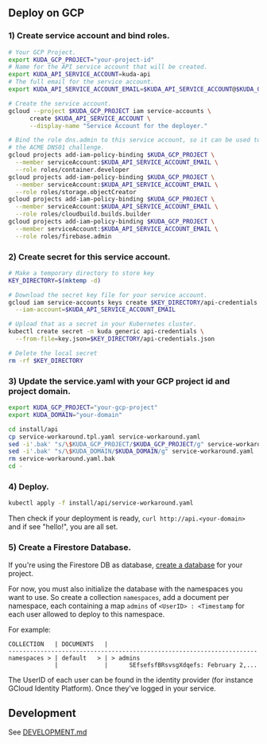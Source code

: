 ## Deploy on GCP

### 1) Create service account and bind roles.

```bash
# Your GCP Project.
export KUDA_GCP_PROJECT="your-project-id"
# Name for the API service account that will be created.
export KUDA_API_SERVICE_ACCOUNT=kuda-api
# The full email for the service account.
export KUDA_API_SERVICE_ACCOUNT_EMAIL=$KUDA_API_SERVICE_ACCOUNT@$KUDA_GCP_PROJECT.iam.gserviceaccount.com

# Create the service account.
gcloud --project $KUDA_GCP_PROJECT iam service-accounts \
      create $KUDA_API_SERVICE_ACCOUNT \
      --display-name "Service Account for the deployer."

# Bind the role dns.admin to this service account, so it can be used to support
# the ACME DNS01 challenge.
gcloud projects add-iam-policy-binding $KUDA_GCP_PROJECT \
  --member serviceAccount:$KUDA_API_SERVICE_ACCOUNT_EMAIL \
  --role roles/container.developer
gcloud projects add-iam-policy-binding $KUDA_GCP_PROJECT \
  --member serviceAccount:$KUDA_API_SERVICE_ACCOUNT_EMAIL \
  --role roles/storage.objectCreator
gcloud projects add-iam-policy-binding $KUDA_GCP_PROJECT \
  --member serviceAccount:$KUDA_API_SERVICE_ACCOUNT_EMAIL \
  --role roles/cloudbuild.builds.builder
gcloud projects add-iam-policy-binding $KUDA_GCP_PROJECT \
  --member serviceAccount:$KUDA_API_SERVICE_ACCOUNT_EMAIL \
  --role roles/firebase.admin
```

### 2) Create secret for this service account.

```bash
# Make a temporary directory to store key
KEY_DIRECTORY=$(mktemp -d)

# Download the secret key file for your service account.
gcloud iam service-accounts keys create $KEY_DIRECTORY/api-credentials.json \
  --iam-account=$KUDA_API_SERVICE_ACCOUNT_EMAIL

# Upload that as a secret in your Kubernetes cluster.
kubectl create secret -n kuda generic api-credentials \
  --from-file=key.json=$KEY_DIRECTORY/api-credentials.json

# Delete the local secret
rm -rf $KEY_DIRECTORY
```

### 3) Update the service.yaml with your GCP project id and project domain.

```bash
export KUDA_GCP_PROJECT="your-gcp-project"
export KUDA_DOMAIN="your-domain"
```

```bash
cd install/api
cp service-workaround.tpl.yaml service-workaround.yaml
sed -i'.bak' "s/\$KUDA_GCP_PROJECT/$KUDA_GCP_PROJECT/g" service-workaround.yaml
sed -i'.bak' "s/\$KUDA_DOMAIN/$KUDA_DOMAIN/g" service-workaround.yaml
rm service-workaround.yaml.bak
cd -
```

<!-- ```bash
cd install/api
cp service.tpl.yaml service.yaml
sed -i'.bak' "s/\$KUDA_GCP_PROJECT/$KUDA_GCP_PROJECT/g" service.yaml
sed -i'.bak' "s/\$KUDA_DOMAIN/$KUDA_DOMAIN/g" service.yaml
rm service.yaml.bak
cd - -->

### 4) Deploy.

```bash
kubectl apply -f install/api/service-workaround.yaml
```

<!-- ```bash
kubectl apply -f install/api/service.yaml
``` -->

Then check if your deployment is ready, `curl http://api.<your-domain>` and if
see "hello!", you are all set.

### 5) Create a Firestore Database.

If you're using the Firestore DB as database,
[create a database](https://console.cloud.google.com/firestore) for your project.

For now, you must also initialize the database with the namespaces you want to use.
So create a collection `namespaces`, add a document per namespace, each containing
a map `admins` of `<UserID> : <Timestamp` for each user allowed to deploy to this namespace.

For example:

```
COLLECTION   | DOCUMENTS   |
----------------------------------------------------------------------
namespaces > | default   > | > admins
             |             |      SEfsefsfBRsvsgXdqefs: February 2,...
```

The UserID of each user can be found in the identity provider (for instance GCloud Identity Platform).
Once they've logged in your service.

## Development

See [DEVELOPMENT.md](./DEVELOPMENT.MD)
